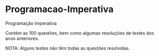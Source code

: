 # Programacao-Imperativa
Programação Imperativa

Contém as 100 questões, bem como algumas resoluções de testes dos anos anteriores.

NOTA: Alguns testes não têm todas as questões resolvidas.

